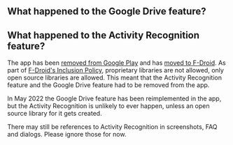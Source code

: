 ## What happened to the Google Drive feature?  
## What happened to the Activity Recognition feature?  

The app has been [removed from Google Play](https://github.com/mendhak/gpslogger/issues/849) and has [moved to F-Droid](https://f-droid.org/en/packages/com.mendhak.gpslogger/).  As part of [F-Droid's Inclusion Policy](https://f-droid.org/en/docs/Inclusion_Policy/), proprietary libraries are not allowed, only open source libraries are allowed.  This meant that the Activity Recognition feature and the Google Drive feature had to be removed from the app.    

In May 2022 the Google Drive feature has been reimplemented in the app, but the Activity Recognition is unlikely to ever happen, unless an open source library for it gets created.  

There may still be references to Activity Recognition in screenshots, FAQ and dialogs.  Please ignore those for now. 